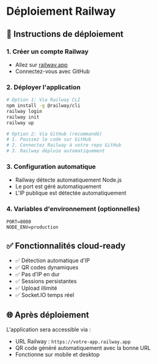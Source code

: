 # Déploiement Railway

## 🚀 Instructions de déploiement

### 1. Créer un compte Railway
- Allez sur [railway.app](https://railway.app)
- Connectez-vous avec GitHub

### 2. Déployer l'application
```bash
# Option 1: Via Railway CLI
npm install -g @railway/cli
railway login
railway init
railway up

# Option 2: Via GitHub (recommandé)
# 1. Poussez le code sur GitHub
# 2. Connectez Railway à votre repo GitHub
# 3. Railway déploie automatiquement
```

### 3. Configuration automatique
- Railway détecte automatiquement Node.js
- Le port est géré automatiquement
- L'IP publique est détectée automatiquement

### 4. Variables d'environnement (optionnelles)
```
PORT=8080
NODE_ENV=production
```

## ✅ Fonctionnalités cloud-ready

- ✅ Détection automatique d'IP
- ✅ QR codes dynamiques
- ✅ Pas d'IP en dur
- ✅ Sessions persistantes
- ✅ Upload illimité
- ✅ Socket.IO temps réel

## 🌐 Après déploiement

L'application sera accessible via :
- URL Railway : `https://votre-app.railway.app`
- QR code généré automatiquement avec la bonne URL
- Fonctionne sur mobile et desktop

